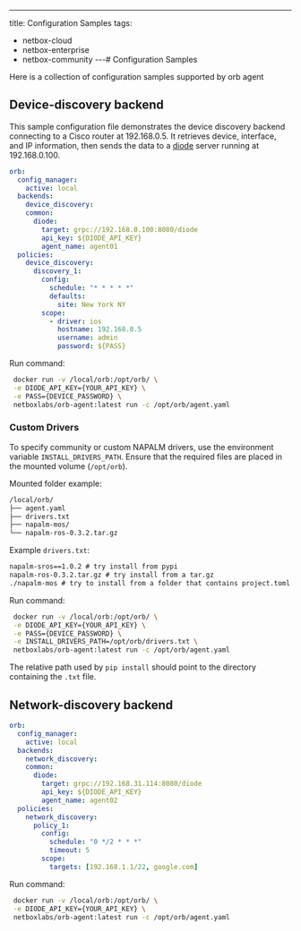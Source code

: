 ---
title: Configuration Samples
tags:
  - netbox-cloud
  - netbox-enterprise
  - netbox-community
---# Configuration Samples

Here is a collection of configuration samples supported by orb agent

## Device-discovery backend
This sample configuration file demonstrates the device discovery backend connecting to a Cisco router at 192.168.0.5. It retrieves device, interface, and IP information, then sends the data to a [diode](https://github.com/netboxlabs/diode) server running at 192.168.0.100.

```yaml
orb:
  config_manager: 
    active: local
  backends:
    device_discovery:
    common:
      diode:
        target: grpc://192.168.0.100:8080/diode
        api_key: ${DIODE_API_KEY}
        agent_name: agent01
  policies:
    device_discovery:
      discovery_1:
        config:
          schedule: "* * * * *"
          defaults:
            site: New York NY
        scope:
          - driver: ios
            hostname: 192.168.0.5
            username: admin
            password: ${PASS}
```

Run command:
```sh
 docker run -v /local/orb:/opt/orb/ \
 -e DIODE_API_KEY={YOUR_API_KEY} \
 -e PASS={DEVICE_PASSWORD} \
 netboxlabs/orb-agent:latest run -c /opt/orb/agent.yaml
```

### Custom Drivers
To specify community or custom NAPALM drivers, use the environment variable `INSTALL_DRIVERS_PATH`. Ensure that the required files are placed in the mounted volume (`/opt/orb`).

Mounted folder example:
```sh
/local/orb/
├── agent.yaml
├── drivers.txt
├── napalm-mos/
└── napalm-ros-0.3.2.tar.gz
```

Example `drivers.txt`:
```txt
napalm-sros==1.0.2 # try install from pypi
napalm-ros-0.3.2.tar.gz # try install from a tar.gz
./napalm-mos # try to install from a folder that contains project.toml
```

Run command:
```sh
 docker run -v /local/orb:/opt/orb/ \
 -e DIODE_API_KEY={YOUR_API_KEY} \
 -e PASS={DEVICE_PASSWORD} \
 -e INSTALL_DRIVERS_PATH=/opt/orb/drivers.txt \
 netboxlabs/orb-agent:latest run -c /opt/orb/agent.yaml
```
The relative path used by `pip install` should point to the directory containing the `.txt` file.


## Network-discovery backend
```yaml
orb:
  config_manager:
    active: local
  backends:
    network_discovery:
    common:
      diode:
        target: grpc://192.168.31.114:8080/diode
        api_key: ${DIODE_API_KEY}
        agent_name: agent02
  policies:
    network_discovery:
      policy_1:
        config:
          schedule: "0 */2 * * *"
          timeout: 5
        scope:
          targets: [192.168.1.1/22, google.com]
```

Run command:
```sh
 docker run -v /local/orb:/opt/orb/ \
 -e DIODE_API_KEY={YOUR_API_KEY} \
 netboxlabs/orb-agent:latest run -c /opt/orb/agent.yaml
```